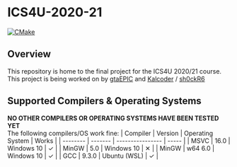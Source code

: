# ICS4U-2020-21
[![CMake](https://github.com/Kalcoder/ICS4U-2020-21/actions/workflows/cmake.yml/badge.svg)](https://github.com/Kalcoder/ICS4U-2020-21/actions/workflows/cmake.yml)

## Overview
This repository is home to the final project for the ICS4U 2020/21 course. This project is being worked on by [gtaEPIC](https://github.com/gtaEPIC) and [Kalcoder](https://github.com/Kalcoder) / [sh0ckR6](https://github.com/sh0ckR6)

## Supported Compilers & Operating Systems
**NO OTHER COMPILERS OR OPERATING SYSTEMS HAVE BEEN TESTED YET**<br>
The following compilers/OS work fine:
| Compiler | Version | Operating System | Works |
| -------- | ------- | ---------------- | ----- |
| MSVC     | 16.0    | Windows 10       |   ✓   |
| MinGW    | 5.0     | Windows 10       |   ✕   |
| MinGW    | w64 6.0 | Windows 10       |   ✓   |
| GCC      | 9.3.0   | Ubuntu (WSL)     |   ✓   |
